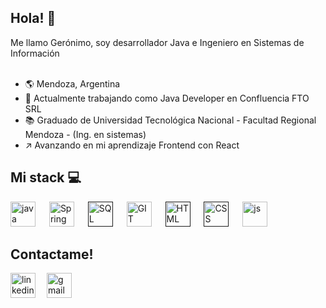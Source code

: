 ## Hola! 👋
Me llamo Gerónimo, soy desarrollador Java e Ingeniero en Sistemas de Información
<br><br>
 - :earth_americas: Mendoza, Argentina 
 - :office:	Actualmente trabajando como  Java Developer en Confluencia FTO SRL
 - :books: Graduado de Universidad Tecnológica Nacional - Facultad Regional Mendoza - (Ing. en sistemas)
 - :arrow_upper_right: Avanzando en mi aprendizaje Frontend con React


## Mi stack 	:computer:

[<img src="https://cdn-icons-png.flaticon.com/512/5968/5968282.png" height="40" alt="java" title="Java">](https://www.java.com/es/)
&emsp;
[<img src="https://user-images.githubusercontent.com/71572930/175328732-9dde16f3-a6fb-4140-8b83-f5a7c5c85251.svg" height="40" alt="Spring" title="Spring/Spring Boot">](https://spring.io/projects/spring-boot)
&emsp;
[<img src="https://cdn-icons.flaticon.com/png/512/4492/premium/4492311.png?token=exp=1655996176~hmac=941e7e5593230840efc709bd9040a92f" height="40" alt="SQL" title="SQL">]() 
&emsp;
[<img src="https://cdn-icons.flaticon.com/png/512/4908/premium/4908200.png?token=exp=1655996291~hmac=347d8605089ba5594fdce649cf32702c" height="40" alt="GIT" title="GIT">](https://git-scm.com/)
&emsp;
[<img src="https://cdn-icons-png.flaticon.com/512/888/888859.png" height="40" alt="HTML" title="HTML">]()
&emsp;
[<img src="https://cdn-icons-png.flaticon.com/512/888/888847.png" height="40" alt="CSS" title="CSS">]()
&emsp;
[<img src="https://cdn-icons-png.flaticon.com/512/5968/5968292.png" height="40" alt="js" title="JavaScript">](https://www.javascript.com/)



## Contactame!
[<img src='https://cdn-icons-png.flaticon.com/512/2111/2111499.png' alt='linkedin' height='40'>](https://www.linkedin.com/in/ortizgeronimo26/)
&emsp;[<img src='https://cdn-icons-png.flaticon.com/512/732/732200.png' alt="gmail" height="40">](mailto:geroortizz123@gmail.com)


